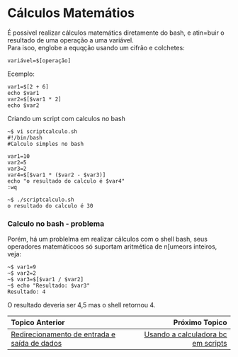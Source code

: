 
# Cálculos Matemátios
É possível realizar cálculos matemátics diretamente do bash, e atin=buir o resultado de uma operação a uma variável.  
Para isoo, englobe a equqção usando um cifrão e colchetes:  
```
variável=$[operação]
```
Ecemplo:  
```
var1=$[2 + 6]
echo $var1
var2=$[$var1 * 2]
echo $var2
```
Criando um script com calculos no bash   

```
~$ vi scriptcalculo.sh
#!/bin/bash
#Calculo simples no bash

var1=10
var2=5
var3=2
var4=$[$var1 * ($var2 - $var3)]
echo "o resultado do calculo é $var4"
:wq
```
```
~$ ./scriptcalculo.sh
o resultado do calculo é 30
```
### Calculo no bash - problema 
Porém, há um problelma em realizar cãlculos com o shell bash, seus operadores matemáticoos só suportam aritmética de n[umeors inteiros, veja:
```
~$ var1=9
~$ var2=2
~$ var3=$[$var1 / $var2]
~$ echo "Resultado: $var3"
Resultado: 4
```
O resultado deveria ser 4,5 mas o shell retornou 4.


|Topico Anterior|Próximo Topico|
|:---|---:|
|[Redirecionamento de entrada e saída de dados](redirecionamento_entrada.md)|[Usando a calculadora bc em scripts](CalculoBC.md)|